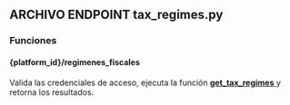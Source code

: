 ## ARCHIVO ENDPOINT tax_regimes.py

### Funciones
#### {platform_id}/regimenes_fiscales

Valida las credenciales de acceso, ejecuta la función <a href="../../../../../desarrollo/api/funciones/regimen fiscal/#get_tax_regimes"> 
    <strong>get_tax_regimes</strong>
  </a> y retorna los resultados. 